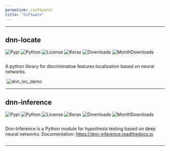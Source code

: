 ```yaml
---
permalink: /software/
title: "Software"
---
```

- - -
## dnn-locate

![Pypi](https://badge.fury.io/py/dnn-locate.svg)
![Python](https://img.shields.io/badge/python-3-blue.svg)
![License](https://img.shields.io/pypi/l/keras-bert.svg)
![Keras](https://img.shields.io/badge/keras-tf.keras-red.svg)
![Downloads](https://static.pepy.tech/badge/dnn-locate)
![MonthDownloads](https://pepy.tech/badge/dnn-locate/month)

![<img src="https://github.com/statmlben/dnn-locate/blob/master/logos/logo_cover.png">](https://github.com/statmlben/dnn-locate)

A python library for discriminative features localization based on neural networks.

![<img src="https://github.com/statmlben/dnn-locate/blob/master/logos/demo.png">](https://github.com/statmlben/dnn-locate)
![dnn_loc_demo](https://github.com/statmlben/dnn-locate/blob/master/logos/demo.png)

- - -
## dnn-inference

![Pypi](https://badge.fury.io/py/dnn-inference.svg)
![Python](https://img.shields.io/badge/python-3-blue.svg)
![License](https://img.shields.io/pypi/l/keras-bert.svg)
![Keras](https://img.shields.io/badge/keras-tf.keras-red.svg)
![Downloads](https://static.pepy.tech/badge/dnn-inference)
![MonthDownloads](https://pepy.tech/badge/dnn-inference/month)

![<img src="https://github.com/statmlben/dnn-inference/blob/master/logo/logo_header.png">](https://github.com/statmlben/dnn-inference)

Dnn-Inference is a Python module for hypothesis testing based on deep neural networks. Documentation: https://dnn-inference.readthedocs.io

![<img src="https://github.com/statmlben/dnn-inference/blob/master/logo/demo_result.png">](https://dnn-inference.readthedocs.io)

- - -
